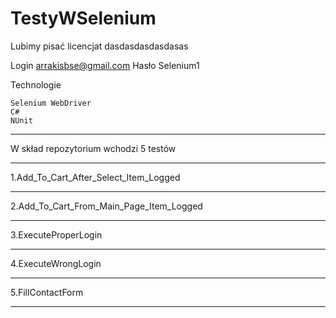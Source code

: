 # TestyWSelenium
 Lubimy pisać licencjat dasdasdasdasdasas
 
Login arrakisbse@gmail.com 
Hasło Selenium1

Technologie

    Selenium WebDriver
    C#
    NUnit

**************************
W skład repozytorium wchodzi 5 testów

**************************
1.Add_To_Cart_After_Select_Item_Logged

**************************
2.Add_To_Cart_From_Main_Page_Item_Logged

**************************
3.ExecuteProperLogin

**************************
4.ExecuteWrongLogin

**************************
5.FillContactForm

**************************
